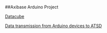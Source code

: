 ##Axibase Arduino Project

[Datacube](https://github.com/axibase/arduino/tree/master/datacube)

[Data transmission from Arduino devices to ATSD](https://github.com/axibase/arduino/tree/master/dataTransmission)

